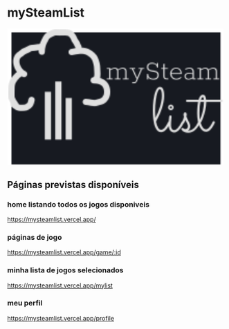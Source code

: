 # mySteamList

<img src="https://raw.githubusercontent.com/luckened/my-steam-app/3e60a1a704737aaf90404b60b2ad71533b07a48d/src/assets/logo.svg" alt="mySteamList" width="500px"/>


## Páginas previstas disponíveis

### home listando todos os jogos disponiveis

https://mysteamlist.vercel.app/

### páginas de jogo

https://mysteamlist.vercel.app/game/:id

### minha lista de jogos selecionados

https://mysteamlist.vercel.app/mylist

### meu perfil

https://mysteamlist.vercel.app/profile
